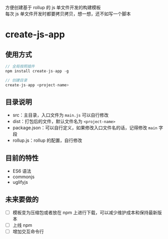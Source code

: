 方便创建基于 rollup 的 js 单文件开发的构建模板  
每次 js 单文件开发时都要拷贝拷贝，想一想，还不如写一个脚本

# create-js-app

## 使用方式

```javascript
// 全局按照插件
npm install create-js-app -g

// 创建目录
create-js-app <project-name>
```

## 目录说明

- src：主目录，入口文件为 `main.js` 可以自行修改
- dist：打包后的文件，默认文件名为 `<project-name>`
- package.json：可以自行定义，如果修改入口文件名的话，记得修改 `main` 字段
- rollup.js：rollup 的配置，自行修改

## 目前的特性

- ES6 语法  
- commonjs 
- uglifyjs

## 未来要做的

- [ ] 模板变为压缩包或者放在 npm 上进行下载，可以减少维护成本和保持最新版本
- [ ] 上线 npm 
- [ ] 增加交互命令行